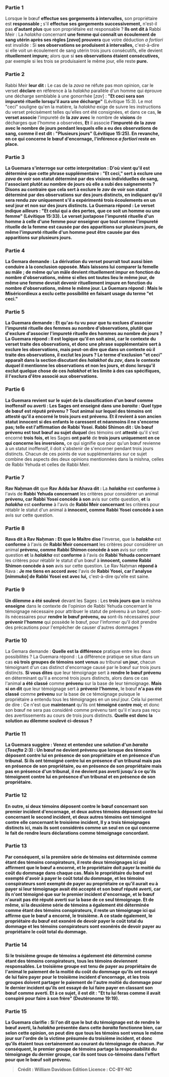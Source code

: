 
### Partie 1
Lorsque le bœuf <b>effectue ses gorgements à intervalles,</b> son propriétaire est <b>responsable ; </b> s'il <b>effectue ses gorgements successivement,</b> n'est-il pas <b>d'autant plus</b> que son propriétaire est responsable ? <b>Ils ont dit à</b> Rabbi Meir : La <i>halakha</i> concernant <b>une femme qui connaît un écoulement de sang utérin après ses règles [<i>zava</i>] prouvera</b> que votre déduction <i>a fortiori</i> est invalide : Si <b>ses observations se produisent à intervalles,</b> c'est-à-dire si elle voit un écoulement de sang utérin trois jours consécutifs, elle devient <b>rituellement impure;</b> alors que si <b>ses observations étaient consécutives,</b> par exemple si les trois se produisaient le même jour, elle reste <b>pure.</b>

### Partie 2
Rabbi Meir <b>leur dit :</b> Le cas de la <i>zava</i> ne réfute pas mon opinion, car le verset <b>déclare</b> en référence à la <i>halakha</i> parallèle d'un homme qui éprouve une décharge semblable à une gonorrhée [<i>zav</i>] : <b>"Et ceci sera son impureté rituelle lorsqu'il aura une décharge"</b> (Lévitique 15:3). Le mot "ceci" souligne qu'en la matière, la <i>halakha</i> exige de suivre les instructions du verset précisément telles qu'elles ont été consignées, et dans ce cas, <b>le verset associe</b> l'impureté de <b>la <i>zav</i> avec</b> le nombre de <b>visions</b> de décharges que l'homme a observées, <b>Et</b> il associe <b>l'impureté de la <b><i>zava</i> avec</b> le nombre de <b>jours</b> pendant lesquels elle a eu des observations de sang, comme il est dit : "Plusieurs jours" (Lévitique 15:25). En revanche, en ce qui concerne le bœuf d'encornage, l'inférence <i>a fortiori</i> reste en place.

### Partie 3
La Guemara s'interroge sur cette interprétation : <b>D'où vient</b> qu'il est déterminé <b>que cette</b> phrase supplémentaire : <b>"Et ceci,"</b> sert <b>à exclure une <i>zava</i> de</b> voir son statut déterminé par des <b>visions</b> individuelles de sang, l'associant plutôt au nombre de jours où elle a subi des saignements ? <b>Disons</b> au contraire que cela sert à <b>exclure</b> le <b><i>zav</i> de</b> voir son statut déterminé par des observations sur des <b>jours distincts,</b> en indiquant qu'il sera rendu <i>zav</i> uniquement s'il a expérimenté trois écoulements en un seul jour et non sur des jours distincts. La Guemara répond : <b>Le verset indique</b> ailleurs : <b>"Et celui qui a des pertes, que ce soit un homme ou une femme"</b> (Lévitique 15:33). Le verset <b>juxtapose</b> l'impureté rituelle d'un <b>homme à</b> celle d'une <b>femme</b> pour enseigner que <b>tout comme</b> l'impureté rituelle de la <b>femme</b> est causée par des apparitions sur plusieurs <b>jours, de même</b> l'impureté rituelle d'un <b>homme</b> peut être causée par des apparitions sur plusieurs <b>jours.</b>

### Partie 4
La Gemara demande : La dérivation du verset pourrait tout aussi bien conduire à la conclusion opposée. <b>Mais laissons</b> lui <b>comparer</b> la <b>femelle au</b> <b>mâle ; de même qu'un mâle</b> devient rituellement impur <b>en fonction</b> du nombre d'<b>observations,</b> même si elles ont toutes lieu le même jour, <b>de même</b> une <b>femme</b> devrait devenir rituellement impure <b>en fonction</b> du nombre d'<b>observations,</b> même le même jour. La Guemara répond : <b>Mais le Miséricordieux a exclu</b> cette possibilité en faisant usage du terme <b>"et ceci."</b>

### Partie 5
La Guemara demande : <b>Et qu'as-tu vu</b> pour que tu exclues d'associer l'impureté rituelle des femmes au nombre d'observations, plutôt que d'exclure d'associer l'impureté rituelle des hommes au nombre de jours ? La Guemara répond : <b>Il est logique</b> qu'il en soit ainsi, car le contexte du verset <b>traite des observations,</b> et donc une phrase supplémentaire sert à <b>exclure les observations,</b> mais peut-on dire que dans un contexte où il <b>traite des observations, il exclut les jours ? </b> Le terme d'exclusion "et ceci" apparaît dans la section discutant des <i>halakhot</i> du <i>zav</i>, dans le contexte duquel il mentionne les observations et non les jours, et donc lorsqu'il exclut quelque chose de ces <i>halakhot</i> et les limite à des cas spécifiques, il l'exclura d'être associé aux observations.

### Partie 6
La Guemara revient sur le sujet de la classification d'un bœuf comme inoffensif ou averti : <b>Les Sages ont enseigné</b> dans une <i>baraita</i> : <b>Quel</b> type de bœuf <b>est</b> réputé <b>prévenu ? Tout</b> animal <b>sur lequel</b> des témoins <b>ont attesté</b> qu'il a encorné le <b>trois jours</b> est prévenu. <b>Et</b> il revient à son ancien statut <b>innocent</b> <b>si des enfants le caressent et</b> néanmoins <b>il ne s'encorne pas;</b> telle est <b>l'affirmation de Rabbi Yosei. Rabbi Shimon dit : Un bœuf prévenu</b> est <b>tout bœuf</b> au sujet duquel</b> des témoins ont <b>attesté</b> qu'il s'est encorné <b>trois fois, et</b> les Sages <b>ont parlé</b> de <b>trois jours uniquement en ce qui concerne les inversions,</b> ce qui signifie que pour qu'un bœuf revienne à un statut inoffensif, il doit s'abstenir de s'encorner pendant trois jours distincts. Chacun de ces points de vue supplémentaires sur ce sujet combine des aspects des deux opinions mentionnées dans la mishna, celles de Rabbi Yehuda et celles de Rabbi Meir.

### Partie 7
<b>Rav Naḥman dit</b> que <b>Rav Adda bar Ahava dit : </b> La <b><i>halakha</i></b> est <b>conforme</b> à l'avis de <b>Rabbi Yehuda concernant</b> les critères pour considérer un animal <b>prévenu, car Rabbi Yosei concède à son</b> avis sur cette question, <b>et</b> la <b><i>halakha</i></b> est <b>conforme</b> à l'avis de <b>Rabbi Meir concernant</b> les critères pour rétablir le statut d'un animal à <b>innocent, comme Rabbi Yosei concède à son</b> avis sur cette question.

### Partie 8
<b>Rava dit à Rav Naḥman : Et que le Maître dise</b> l'inverse, que la <b><i>halakha</i></b> est <b>conforme</b> à l'avis de <b>Rabbi Meir concernant</b> les critères pour considérer un animal <b>prévenu, comme Rabbi Shimon concède à son</b> avis sur cette question <b>et</b> la <b><i>halakha</i></b> est <b>conforme</b> à l'avis de <b>Rabbi Yehuda concernant</b> les critères pour rétablir le statut d'un bœuf à <b>innocent, comme Rabbi Shimon concède à son</b> avis sur cette question. Le Rav Naḥman <b>répond à</b> Rava : <b>Je me tiens en accord avec</b> l'avis de <b>Rabbi Yosei, car l'analyse [<i>nimmuko</i>] de Rabbi Yosei est avec lui,</b> c'est-à-dire qu'elle est saine.

### Partie 9
<b>Un dilemme a été soulevé</b> devant les Sages : Les <b>trois jours que</b> la mishna <b>enseigne</b> dans le contexte de l'opinion de Rabbi Yehuda concernant le témoignage nécessaire pour attribuer le statut de prévenu à un bœuf, sont-ils nécessaires pour <b>rendre le bœuf prévenu, ou</b> sont-ils nécessaires pour <b>prévenir l'homme</b> qui possède le bœuf, pour l'informer qu'il doit prendre des précautions pour l'empêcher de causer d'autres dommages ?

### Partie 10
La Gemara demande : <b>Quelle est la</b> <b>différence</b> pratique entre les deux possibilités ? La Guemara répond : La différence pratique se situe dans un cas <b>où trois groupes de témoins sont venus</b> au tribunal <b>un jour,</b> chacun témoignant d'un cas distinct d'encornage causé par le bœuf sur trois jours distincts. <b>Si vous dites</b> que leur témoignage sert à <b>rendre le bœuf prévenu</b> en déterminant qu'il a encorné trois jours distincts, alors dans ce cas l'animal <b>a été classé</b> comme <b>prévenu</b> sur la base de leur témoignage. <b>Mais si on dit</b> que leur témoignage sert à <b>prévenir l'homme,</b> le bœuf <b>n'a pas été classé</b> comme <b>prévenu</b> sur la base de ce témoignage puisque le propriétaire a entendu tous les témoignages en un seul jour. Cela lui permet de dire :</b> Ce n'est que <b>maintenant</b> qu'ils ont <b>témoigné contre moi;</b> et donc son bœuf ne sera pas considéré comme prévenu tant qu'il n'aura pas reçu des avertissements au cours de trois jours distincts. <b>Quelle est donc la solution au dilemme soulevé ci-dessus ?

### Partie 11
La Guemara suggère : <b>Venez</b> et <b>entendez</b> une solution d'un <i>baraita</i> (<i>Tosefta</i> 2:3) : <b>Un bœuf ne devient prévenu que lorsque</b> des témoins <b>déposent contre lui en présence de</b> son <b>propriétaire et en présence d'un tribunal. </b> Si <b>ils ont témoigné contre lui en présence d'un tribunal mais pas en présence de</b> son <b>propriétaire,</b> ou <b>en présence de</b> son <b>propriétaire mais pas en présence d'un tribunal, il ne devient pas averti jusqu'à ce qu'ils témoignent contre lui en présence d'un tribunal et en présence de</b> son <b>propriétaire.</b>

### Partie 12
En outre, si <b>deux</b> témoins <b>déposent contre</b> le bœuf <b>concernant</b> son <b>premier</b> incident d'encornage, <b>et deux</b> autres témoins déposent contre lui <b>concernant</b> le <b>second</b> incident, <b>et deux</b> autres témoins ont témoigné contre elle <b>concernant</b> le <b>troisième</b> incident, <b>Il y a trois</b> <b>témoignages distincts ici, mais</b> ils <b>sont</b> considérés comme <b>un seul en ce qui concerne le fait de rendre</b> leurs déclarations comme <b>témoignage concordant. </b>

### Partie 13
Par conséquent, si <b>la première série</b> de témoins <b>est déterminée comme étant des témoins conspirateurs</b>, <b>il reste deux témoignages</b> <b>ici</b> qui affirment que le bœuf a encorné, et le propriétaire doit payer la moitié du coût du dommage dans chaque cas. <b>Mais</b> le propriétaire du bœuf est <b>exempté</b> d'avoir à payer le coût total du dommage, <b>et</b> les témoins conspirateurs sont <b>exempté</b> de payer au propriétaire ce qu'il aurait eu à payer si leur témoignage avait été accepté et son bœuf réputé averti, car ils n'ont témoigné que sur le premier incident d'encornage, et le bœuf n'aurait pas été réputé averti sur la base de ce seul témoignage. Et de même, si <b>la deuxième série</b> de témoins a également été <b>déterminée comme étant des témoins conspirateurs</b>, <b>il reste un témoignage</b> <b>ici</b> qui affirme que le bœuf a encorné, le troisième. A ce stade également, le propriétaire du bœuf est <b>exonéré</b> de devoir payer le coût total du dommage <b>et</b> les témoins conspirateurs sont <b>exonérés</b> de devoir payer au propriétaire le coût total du dommage.

### Partie 14
Si <b>le troisième groupe</b> de témoins a également été <b>déterminé comme étant des témoins conspirateurs, tous</b> les témoins deviennent <b>responsables.</b> Le troisième groupe est tenu de payer au propriétaire de l'animal le paiement de la moitié du coût du dommage qu'ils ont essayé de lui faire payer pour le troisième incident d'encornage, et les trois groupes doivent partager le paiement de l'autre moitié du dommage pour le dernier incident qu'ils ont essayé de lui faire payer en classant son bœuf comme averti. <b>Et à ce sujet, il est dit : "Et tu lui feras comme il avait conspiré pour faire</b> à son frère" (Deutéronome 19:19).

### Partie 15
La Guemara clarifie : <b>Si l'on dit</b> que le but du témoignage est de <b>rendre le bœuf averti,</b> la <i>halakha</i> présentée dans cette <i>baraita</i> <b>fonctionne bien,</b> car selon cette opinion, on peut dire que tous les témoins sont venus le même jour sur l'ordre de la victime présumée du troisième incident, et donc qu'ils étaient tous certainement au courant du témoignage de chacun. Par conséquent, le premier groupe de témoins partage la responsabilité du témoignage du dernier groupe, car ils sont tous co-témoins dans l'effort pour que le bœuf soit prévenu.

>Crédit : William Davidson Edition
>Licence : CC-BY-NC